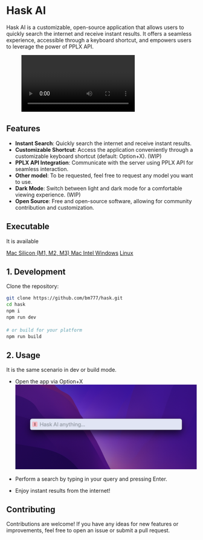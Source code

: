 # Hask AI

Hask AI is a customizable, open-source application that allows users to quickly search the internet and receive instant results. It offers a seamless experience, accessible through a keyboard shortcut, and empowers users to leverage the power of PPLX API.


<figure class="video_container">
  <video controls="true" allowfullscreen="true">
    <source src="./assets/demo.mov" type="video/mp4">
  </video>
</figure>


## Features

- **Instant Search**: Quickly search the internet and receive instant results.
- **Customizable Shortcut**: Access the application conveniently through a customizable keyboard shortcut (default: Option+X). (WIP)
- **PPLX API Integration**: Communicate with the server using PPLX API for seamless interaction.
- **Other model**: To be requested, feel free to request any model you want to use.
- **Dark Mode**: Switch between light and dark mode for a comfortable viewing experience. (WIP)
- **Open Source**: Free and open-source software, allowing for community contribution and customization.

## Executable
It is available

[Mac Silicon (M1, M2, M3) ](https://github.com/bm777/hask/releases)
[Mac Intel ](https://github.com/bm777/hask/releases)
[Windows](https://github.com/bm777/hask/releases)
[Linux]()


## 1. Development
Clone the repository:

```bash
git clone https://github.com/bm777/hask.git
cd hask
npm i
npm run dev

# or build for your platform
npm run build
```

## 2. Usage
It is the same scenario in dev or build mode.
- Open the app via Option+X
![Hask AI](assets/empty.png)

- Perform a search by typing in your query and pressing Enter.
- Enjoy instant results from the internet!

## Contributing
Contributions are welcome! If you have any ideas for new features or improvements, feel free to open an issue or submit a pull request.

